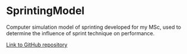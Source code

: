# SprintingModel

Computer simulation model of sprinting developed for my MSc, used to determine the influence of sprint technique on performance.

[Link to GitHub repository](https://github.com/TomRottier/SprintingModel)
